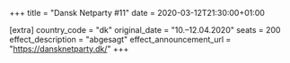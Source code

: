 +++
title = "Dansk Netparty #11"
date = 2020-03-12T21:30:00+01:00

[extra]
country_code = "dk"
original_date = "10.–12.04.2020"
seats = 200
effect_description = "abgesagt"
effect_announcement_url = "https://dansknetparty.dk/"
+++
